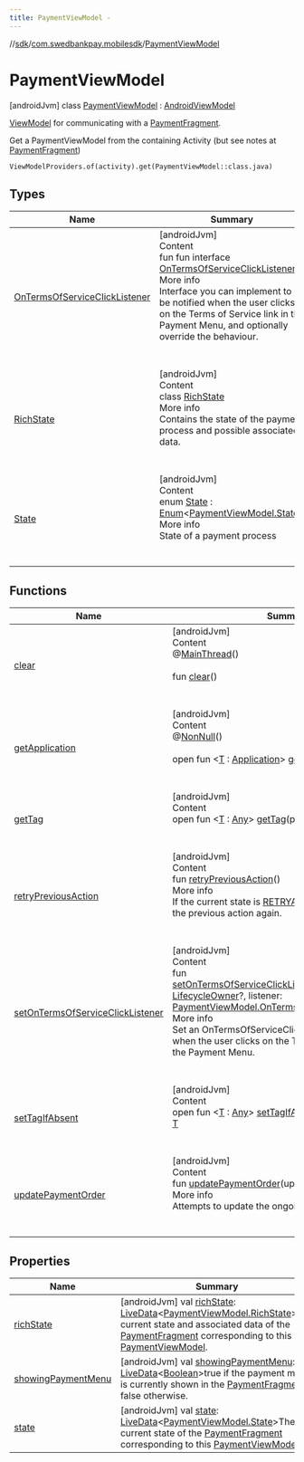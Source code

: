 ```yaml
---
title: PaymentViewModel -
---
```

//[sdk](../../../index)/[com.swedbankpay.mobilesdk](../index)/[PaymentViewModel](index)



# PaymentViewModel  
 [androidJvm] class [PaymentViewModel](index) : [AndroidViewModel](https://developer.android.com/reference/kotlin/androidx/lifecycle/AndroidViewModel.html)

<a href="https://developer.android.com/reference/androidx/lifecycle/ViewModel" target="_blank">ViewModel</a> for communicating with a [PaymentFragment](../-payment-fragment/index).



Get a PaymentViewModel from the containing Activity (but see notes at [PaymentFragment](../-payment-fragment/index))

    ViewModelProviders.of(activity).get(PaymentViewModel::class.java)   


## Types  
  
|  Name |  Summary | 
|---|---|
| <a name="com.swedbankpay.mobilesdk/PaymentViewModel.OnTermsOfServiceClickListener///PointingToDeclaration/"></a>[OnTermsOfServiceClickListener](-on-terms-of-service-click-listener/index)| <a name="com.swedbankpay.mobilesdk/PaymentViewModel.OnTermsOfServiceClickListener///PointingToDeclaration/"></a>[androidJvm]  <br>Content  <br>fun fun interface [OnTermsOfServiceClickListener](-on-terms-of-service-click-listener/index)  <br>More info  <br>Interface you can implement to be notified when the user clicks on the Terms of Service link in the Payment Menu, and optionally override the behaviour.  <br><br><br>|
| <a name="com.swedbankpay.mobilesdk/PaymentViewModel.RichState///PointingToDeclaration/"></a>[RichState](-rich-state/index)| <a name="com.swedbankpay.mobilesdk/PaymentViewModel.RichState///PointingToDeclaration/"></a>[androidJvm]  <br>Content  <br>class [RichState](-rich-state/index)  <br>More info  <br>Contains the state of the payment process and possible associated data.  <br><br><br>|
| <a name="com.swedbankpay.mobilesdk/PaymentViewModel.State///PointingToDeclaration/"></a>[State](-state/index)| <a name="com.swedbankpay.mobilesdk/PaymentViewModel.State///PointingToDeclaration/"></a>[androidJvm]  <br>Content  <br>enum [State](-state/index) : [Enum](https://kotlinlang.org/api/latest/jvm/stdlib/kotlin/-enum/index.html)<[PaymentViewModel.State](-state/index)>   <br>More info  <br>State of a payment process  <br><br><br>|


## Functions  
  
|  Name |  Summary | 
|---|---|
| <a name="androidx.lifecycle/ViewModel/clear/#/PointingToDeclaration/"></a>[clear](index.md#-1936886459%2FFunctions%2F-1404661416)| <a name="androidx.lifecycle/ViewModel/clear/#/PointingToDeclaration/"></a>[androidJvm]  <br>Content  <br>@[MainThread](https://developer.android.com/reference/kotlin/androidx/annotation/MainThread.html)()  <br>  <br>fun [clear](index.md#-1936886459%2FFunctions%2F-1404661416)()  <br><br><br>|
| <a name="androidx.lifecycle/AndroidViewModel/getApplication/#/PointingToDeclaration/"></a>[getApplication](index.md#1696759283%2FFunctions%2F-1404661416)| <a name="androidx.lifecycle/AndroidViewModel/getApplication/#/PointingToDeclaration/"></a>[androidJvm]  <br>Content  <br>@[NonNull](https://developer.android.com/reference/kotlin/androidx/annotation/NonNull.html)()  <br>  <br>open fun <[T](index.md#1696759283%2FFunctions%2F-1404661416) : [Application](https://developer.android.com/reference/kotlin/android/app/Application.html)> [getApplication](index.md#1696759283%2FFunctions%2F-1404661416)(): [T](index.md#1696759283%2FFunctions%2F-1404661416)  <br><br><br>|
| <a name="androidx.lifecycle/ViewModel/getTag/#kotlin.String/PointingToDeclaration/"></a>[getTag](index.md#-215894976%2FFunctions%2F-1404661416)| <a name="androidx.lifecycle/ViewModel/getTag/#kotlin.String/PointingToDeclaration/"></a>[androidJvm]  <br>Content  <br>open fun <[T](index.md#-215894976%2FFunctions%2F-1404661416) : [Any](https://kotlinlang.org/api/latest/jvm/stdlib/kotlin/-any/index.html)> [getTag](index.md#-215894976%2FFunctions%2F-1404661416)(p0: [String](https://kotlinlang.org/api/latest/jvm/stdlib/kotlin/-string/index.html)): [T](index.md#-215894976%2FFunctions%2F-1404661416)  <br><br><br>|
| <a name="com.swedbankpay.mobilesdk/PaymentViewModel/retryPreviousAction/#/PointingToDeclaration/"></a>[retryPreviousAction](retry-previous-action)| <a name="com.swedbankpay.mobilesdk/PaymentViewModel/retryPreviousAction/#/PointingToDeclaration/"></a>[androidJvm]  <br>Content  <br>fun [retryPreviousAction](retry-previous-action)()  <br>More info  <br>If the current state is [RETRYABLE_ERROR](-state/-r-e-t-r-y-a-b-l-e_-e-r-r-o-r/index), attempts the previous action again.  <br><br><br>|
| <a name="com.swedbankpay.mobilesdk/PaymentViewModel/setOnTermsOfServiceClickListener/#androidx.lifecycle.LifecycleOwner?#com.swedbankpay.mobilesdk.PaymentViewModel.OnTermsOfServiceClickListener?/PointingToDeclaration/"></a>[setOnTermsOfServiceClickListener](set-on-terms-of-service-click-listener)| <a name="com.swedbankpay.mobilesdk/PaymentViewModel/setOnTermsOfServiceClickListener/#androidx.lifecycle.LifecycleOwner?#com.swedbankpay.mobilesdk.PaymentViewModel.OnTermsOfServiceClickListener?/PointingToDeclaration/"></a>[androidJvm]  <br>Content  <br>fun [setOnTermsOfServiceClickListener](set-on-terms-of-service-click-listener)(lifecycleOwner: [LifecycleOwner](https://developer.android.com/reference/kotlin/androidx/lifecycle/LifecycleOwner.html)?, listener: [PaymentViewModel.OnTermsOfServiceClickListener](-on-terms-of-service-click-listener/index)?)  <br>More info  <br>Set an OnTermsOfServiceClickListener to be notified when the user clicks on the Terms of Service link in the Payment Menu.  <br><br><br>|
| <a name="androidx.lifecycle/ViewModel/setTagIfAbsent/#kotlin.String#TypeParam(bounds=[kotlin.Any])/PointingToDeclaration/"></a>[setTagIfAbsent](index.md#-1567230750%2FFunctions%2F-1404661416)| <a name="androidx.lifecycle/ViewModel/setTagIfAbsent/#kotlin.String#TypeParam(bounds=[kotlin.Any])/PointingToDeclaration/"></a>[androidJvm]  <br>Content  <br>open fun <[T](index.md#-1567230750%2FFunctions%2F-1404661416) : [Any](https://kotlinlang.org/api/latest/jvm/stdlib/kotlin/-any/index.html)> [setTagIfAbsent](index.md#-1567230750%2FFunctions%2F-1404661416)(p0: [String](https://kotlinlang.org/api/latest/jvm/stdlib/kotlin/-string/index.html), p1: [T](index.md#-1567230750%2FFunctions%2F-1404661416)): [T](index.md#-1567230750%2FFunctions%2F-1404661416)  <br><br><br>|
| <a name="com.swedbankpay.mobilesdk/PaymentViewModel/updatePaymentOrder/#kotlin.Any?/PointingToDeclaration/"></a>[updatePaymentOrder](update-payment-order)| <a name="com.swedbankpay.mobilesdk/PaymentViewModel/updatePaymentOrder/#kotlin.Any?/PointingToDeclaration/"></a>[androidJvm]  <br>Content  <br>fun [updatePaymentOrder](update-payment-order)(updateInfo: [Any](https://kotlinlang.org/api/latest/jvm/stdlib/kotlin/-any/index.html)?)  <br>More info  <br>Attempts to update the ongoing payment order.  <br><br><br>|


## Properties  
  
|  Name |  Summary | 
|---|---|
| <a name="com.swedbankpay.mobilesdk/PaymentViewModel/richState/#/PointingToDeclaration/"></a>[richState](rich-state)| <a name="com.swedbankpay.mobilesdk/PaymentViewModel/richState/#/PointingToDeclaration/"></a> [androidJvm] val [richState](rich-state): [LiveData](https://developer.android.com/reference/kotlin/androidx/lifecycle/LiveData.html)<[PaymentViewModel.RichState](-rich-state/index)>The current state and associated data of the [PaymentFragment](../-payment-fragment/index) corresponding to this [PaymentViewModel](index).   <br>|
| <a name="com.swedbankpay.mobilesdk/PaymentViewModel/showingPaymentMenu/#/PointingToDeclaration/"></a>[showingPaymentMenu](showing-payment-menu)| <a name="com.swedbankpay.mobilesdk/PaymentViewModel/showingPaymentMenu/#/PointingToDeclaration/"></a> [androidJvm] val [showingPaymentMenu](showing-payment-menu): [LiveData](https://developer.android.com/reference/kotlin/androidx/lifecycle/LiveData.html)<[Boolean](https://kotlinlang.org/api/latest/jvm/stdlib/kotlin/-boolean/index.html)>true if the payment menu is currently shown in the [PaymentFragment](../-payment-fragment/index), false otherwise.   <br>|
| <a name="com.swedbankpay.mobilesdk/PaymentViewModel/state/#/PointingToDeclaration/"></a>[state](state)| <a name="com.swedbankpay.mobilesdk/PaymentViewModel/state/#/PointingToDeclaration/"></a> [androidJvm] val [state](state): [LiveData](https://developer.android.com/reference/kotlin/androidx/lifecycle/LiveData.html)<[PaymentViewModel.State](-state/index)>The current state of the [PaymentFragment](../-payment-fragment/index) corresponding to this [PaymentViewModel](index).   <br>|


